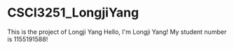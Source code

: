 # CSCI3251_LongjiYang
This is the project of Longji Yang
Hello, I'm Longji Yang!
My student number is 1155191588!
